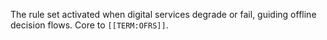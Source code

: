 The rule set activated when digital services degrade or fail, guiding offline decision flows. Core to `[[TERM:OFRS]]`.
